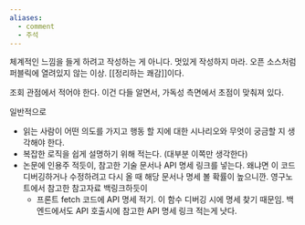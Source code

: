 ```yaml
---
aliases:
  - comment
  - 주석
---
```

체계적인 느낌을 들게 하려고 작성하는 게 아니다. 멋있게 작성하지 마라. 오픈 소스처럼 퍼블릭에 열려있지 않는 이상. [[정리하는 쾌감]]이다.

조회 관점에서 적어야 한다. 이건 다들 알면서, 가독성 측면에서 초점이 맞춰져 있다.

일반적으로
- 읽는 사람이 어떤 의도를 가지고 행동 할 지에 대한 시나리오와 무엇이 궁금할 지 생각해야 한다.
- 복잡한 로직을 쉽게 설명하기 위해 적는다. (대부분 이쪽만 생각한다)
- 논문에 인용주 적듯이, 참고한 기술 문서나 API 명세 링크를 넣는다. 왜냐면 이 코드 디버깅하거나 수정하려고 다시 올 때 해당 문서나 명세 볼 확률이 높으니깐. 영구노트에서 참고한 참고자료 백링크하듯이
	- 프론트 fetch 코드에 API 명세 적기. 이 함수 디버깅 시에 명세 찾기 때문임. 백엔드에서도 API 호출시에 참고한 API 명세 링크 적는게 낫다.

